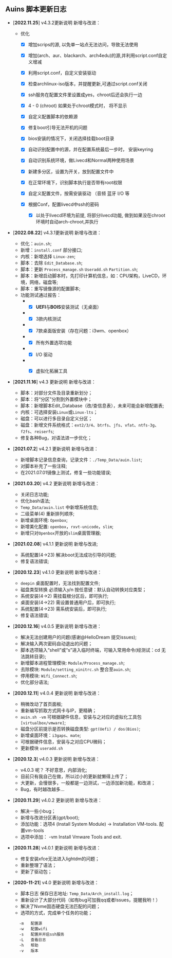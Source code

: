 ## Auins 脚本更新日志
- [**2022.11.25**]  v4.3.2更新说明 新增与改进：

  - 优化

    - [x] 增加scrips的源, 以免单一站点无法访问，导致无法使用 

    - [x] 增加(arch、aur、blackarch、arch4edu)的源,并利用script.conf自定义增减

    - [x] 利用script.conf，自定义安装驱动

    - [x] 检查archlinux-iso版本，并提醒更新,可通过script.conf关闭

    - [x] ssh服务在配置文件里设置成yes，chroot后还会执行一边

    - [x] 4 - 0 (chroot) 如果处于chroot模式时， 将不显示

    - [x] 自定义配置脚本的依赖源

    - [x] 修复boot引导无法开机的问题

    - [x] bios安装的情况下，关闭选择挂载boot目录

    - [x] 自动识别配置中的源，并在配置系统最后一步时， 安装keyring

    - [x] 自动识别系统环境，做Livecd和Normal两种使用场景

    - [x] 新建多分区，设置为开关，放到配置文件中

    - [x] 在正常环境下，识别脚本执行是否带有root权限

    - [x] 自定义配置文件，按需安装驱动 （音频 蓝牙 I/O 等

    - [x] 根据Conf，配置livecd中ssh的密码
	  - [x] 以处于livecd环境为前提, 将部分livecd功能, 做到如果没在chroot环境时自动arch-chroot,并执行
    




- [**2022.08.22**]  v4.3.1更新说明 新增与改进：

  - 优化：`auin.sh`;
  - 新增：`install.conf` 部分接口;
  - 内核：新增选择 `Linux-zen`;
  - 脚本：去除 `Edit_Database.sh`;
  - 脚本：更新  `Process_manage.sh` `Useradd.sh` `Partition.sh`;
  - 脚本：新增启动脚本时，先打印计算机信息，如：CPU架构，LiveCD，环境，网络，磁盘等;
  - 脚本：重写镜像源的配置脚本;
  - 功能测试通过报告：
    - - [x] **UEFI**与**BOIS**安装测试（无桌面）
    - - [x]  3款内核测试
    - - [x] 7款桌面版安装（存在问题：i3wm、openbox）
    - - [x] 所有外置选项功能
    - - [x]  I/O 驱动
    - - [x] 虚拟化拓展工具

  

- [**2021.11.16**]  v4.3 更新说明 新增与改进：

  - 脚本：对部分文件及目录重新划分；
  - 脚本：将“分区”分割到外置模块中；
  - 脚本：新增脚本Edit_Database（改/查信息表），未来可能会新增配置表;
  - 内核：可选择安装`Linux`或`Linux-lts`；
  - 磁盘：可以进行多目录自定义分区；
  - 磁盘：新增文件系统格式：`ext2/3/4`、`btrfs`、`jfs`、`vfat`、`ntfs-3g`、`f2fs`、`reiserfs`;
  - 修复各种Bug，对语法进一步优化；

  

- [**2021.07.2**]  v4.2.1 更新说明 新增与改进：
  - 新增脚本记录信息查询，记录文件：`./Temp_Data/auin.list`;
  - 对脚本补充了一些注释;
  - 在2021.07.01镜像上测试，修复一些功能错误;

  

- [**2021.03.20**]  v4.2 更新说明 新增与改进：
  - 关闭日志功能;
  - 优化bash语法;
  - `Temp_Data/auin.list` 中新增系统信息;
  - 二级菜单(4) 重新排列顺序;
  - 新增桌面环境: `Openbox`;
  - 新增美化配置: `openbox`，`rxvt-unicode`，`slim`;
  - 新增只对`Openbox`开放的`slim`桌面管理器;

  

- [**2021.02.08**]  v4.1.1 更新说明 新增与改进;
  - 系统配置(4->23) 解决boot无法成功引导的问题;
  - 修复语法错误;

  

- [**2020.12.23**]  v4.1.0 更新说明 新增与改进：
  - `deepin` 桌面配置时，无法找到配置文件;
  - 磁盘类型转换 必须输入y/n 按任意键：默认自动转换对应类型；
  - 系统安装(4->2)   需挂载根分区后，即可执行;
  - 桌面安装(4->22) 需设置普通用户后，即可执行;
  - 系统配置(4->23)   需系统安装后，即可执行;
  - 修复语法错误;

  

- [**2020.12.16**]  v4.0.5 更新说明 新增与改进：
  - 解决无法创建用户的问题(感谢@HelloDream 提交issues);
  - 解决输入两次密码自动退出的问题；
  - 脚本选项输入“shell”或“s”进入临时终端，可输入常用命令(经测试：cd 无法跳转目录);
  - 新增脚本进程管理模块: `Module/Process_manage.sh`;
  - 去除模块: `Module/setting_xinitrc.sh` 整合至`auin.sh`;
  - 停用模块: `Wifi_Connect.sh`;
  - 优化部分语法;

  

- [**2020.12.11**]  v4.0.4 更新说明 新增与改进：
  - 稍微改动了首页面板;
  - 重新编写抓取方式网卡与IP，更精确；
  - `auin.sh -vm` 可根据硬件信息，安装与之对应的虚拟化工具包 `[virtualbox/vmware]`;
  - 磁盘分区前提示是否转换磁盘类型: `gpt(Uefi) / dos(Bios)`;
  - 新增桌面环境：`i3gaps`、`mate`;
  - 可根据硬件信息，安装与之对应CPU微码；
  - 更新模块 `useradd.sh`

  

- [**2020.12.3**]  v4.0.3 更新说明 新增与改进：
  - v4.0.3 呢？ 不好意思，内部消化;
  - 目前只有我自己在做，所以过小的更新就懒得上传了；
  - 大更新，会慢很多，一般都是一边测试，一边添加新功能，和改进；
  - Bug，有时越改越多...

  

- [**2020.11.29**]  v4.0.2 更新说明 新增与改进：
  - 解决一些小bug；
  - 新增与改进分区表(gpt/boot);
  - 添加功能：选项4 (Install System Module) -> Installation VM-tools. 配置vm-tools
  - 选项中添加： -vm Install Vmware Tools and exit.

  

- [**2020.11.28**]  v4.0.1 更新说明 新增与改进：
  - 修复安装xfce无法进入lightdm的问题；
  - 重新整理了语法；
  - 更新了驱动包；

  

- [**2020-11-21**] v4.0 更新说明 新增与改进：
  - 脚本日志 保存日志地址: ```Temp_Data/Arch_install.log```；
  - 重新设计了大部分代码（如有bug可加我qq或者Issues，提醒我哟！）
  - 解决了Nvme固态硬盘无法匹配的问题；
  - 选项的方式，完成单个任务的功能；

```
      -m   配置源
      -w   配置wifi
      -s   配置并开启ssh服务
      -L   查看日志
      -h   帮助
      -v   版本
```





